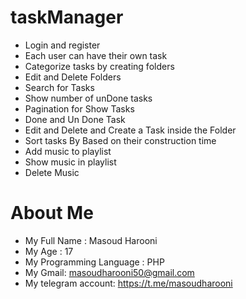 # taskManager

- Login and register
- Each user can have their own task
- Categorize tasks by creating folders
- Edit and Delete Folders
- Search for Tasks
- Show number of unDone tasks
- Pagination for Show Tasks
- Done and Un Done Task
- Edit and Delete and Create a Task inside the Folder
- Sort tasks By Based on their construction time
- Add music to playlist
- Show music in playlist
- Delete Music


# About Me

- My Full Name : Masoud Harooni
- My Age : 17
- My Programming Language : PHP
- My Gmail: masoudharooni50@gmail.com
- My telegram account: https://t.me/masoudharooni
